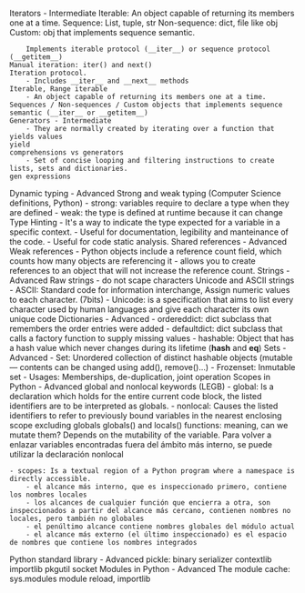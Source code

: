 Iterators - Intermediate
    Iterable: An object capable of returning its members one at a time.
        Sequence: List, tuple, str
        Non-sequence: dict, file like obj
        Custom: obj that implements sequence semantic.

        Implements iterable protocol (__iter__) or sequence protocol (__getitem__)
    Manual iteration: iter() and next()
    Iteration protocol.
        - Includes __iter__ and __next__ methods
    Iterable, Range iterable
        - An object capable of returning its members one at a time. Sequences / Non-sequences / Custom objects that implements sequence semantic (__iter__ or __getitem__)
    Generators - Intermediate
        - They are normally created by iterating over a function that yields values
    yield
    comprehensions vs generators
        - Set of concise looping and filtering instructions to create lists, sets and dictionaries.
    gen expressions
Dynamic typing - Advanced
    Strong and weak typing (Computer Science definitions, Python)
        - strong: variables require to declare a type when they are defined
        - weak: the type is defined at runtime because it can change
    Type Hinting
        - It's a way to indicate the type expected for a variable in a specific context.
        - Useful for documentation, legibility and manteinance of the code.
        - Useful for code static analysis.
Shared references - Advanced
    Weak references
        - Python objects include a reference count field, which counts how many objects are referencing it
        - allows you to create references to an object that will not increase the reference count.
Strings - Advanced
    Raw strings
        - do not scape characters
    Unicode and ASCII strings
        - ASCII: Standard code for information interchange, Assign numeric values to each character. (7bits)
        - Unicode: is a specification that aims to list every character used by human languages and give each character its own unique code
Dictionaries - Advanced
        - ordereddict: dict subclass that remembers the order entries were added
        - defaultdict: dict subclass that calls a factory function to supply missing values
        - hashable: Object that has a hash value which never changes during its lifetime (__hash__ and __eq__)
Sets - Advanced
    - Set: Unordered collection of distinct hashable objects (mutable — contents can be changed using add(), remove()...)
    - Frozenset: Inmutable set
    - Usages: Memberships, de-duplication, joint operation
Scopes in Python - Advanced
    global and nonlocal keywords (LEGB)
    - global: Is a declaration which holds for the entire current code block, the listed identifiers are to be interpreted as globals.
    - nonlocal: Causes the listed identifiers to refer to previously bound variables in the nearest enclosing scope excluding globals
    globals() and locals() functions: meaning, can we mutate them? Depends on the mutability of the variable.
        Para volver a enlazar variables encontradas fuera del ámbito más interno, se puede utilizar la declaración nonlocal

    - scopes: Is a textual region of a Python program where a namespace is directly accessible.
        - el alcance más interno, que es inspeccionado primero, contiene los nombres locales
        - los alcances de cualquier función que encierra a otra, son inspeccionados a partir del alcance más cercano, contienen nombres no locales, pero también no globales
        - el penúltimo alcance contiene nombres globales del módulo actual
        - el alcance más externo (el último inspeccionado) es el espacio de nombres que contiene los nombres integrados

Python standard library - Advanced
    pickle: binary serializer
    contextlib
    importlib
    pkgutil
    socket
Modules in Python - Advanced
    The module cache: sys.modules
    module reload, importlib